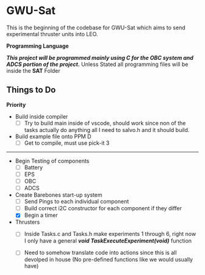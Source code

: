 # GWU-Sat

This is the beginning of the codebase for GWU-Sat which aims to send experimental thruster units into LEO.


**Programming Language**

***This project will be programmed mainly using C for the OBC system and ADCS portion of the project.***
Unless Stated all programming files will be inside the **SAT** Folder

## Things to Do

**Priority**
- Build inside compiler
    - [ ] Try to build main inside of vscode, should work since non of the tasks actually do anything all I need to salvo.h and it should build.

- Build example file onto PPM D
    - [ ] Get to compile, must use pick-it 3

---------------------------------------------

- Begin Testing of components 
    - [ ] Battery
    - [ ] EPS
    - [ ] OBC
    - [ ] ADCS
- Create Barebones start-up system
    - [ ] Send Pings to each individual component
    - [ ] Build correct i2C constructor for each component if they differ
    - [x] Begin a timer
- Thrusters
    - [ ] Inside Tasks.c and Tasks.h make experiments 1 through 6, right now I only have a general ***void TaskExecuteExperiment(void)*** function
    - [ ] Need to somehow translate code into actions since this is all devolped in house (No pre-defined functions like we would usually have)



